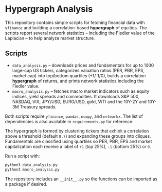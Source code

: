 # Hypergraph Analysis

This repository contains simple scripts for fetching financial data with `yfinance` and building a correlation-based **hypergraph** of equities. The scripts report several network statistics – including the Fiedler value of the Laplacian – to help analyze market structure.

## Scripts

- `data_analysis.py` – downloads prices and fundamentals for up to 1000 large-cap US tickers, categorizes valuation ratios (PER, PBR, EPS, market cap) into top/bottom quartiles (+1/‑1/0), builds a correlation **hypergraph** of returns, and prints network statistics including the Fiedler value.
- `macro_analysis.py` – fetches macro market indicators such as equity indices, yield spreads and commodities.
  It downloads S&P 500, NASDAQ, VIX, JPY/USD, EURO/USD, gold, WTI and the 10Y-2Y and 10Y-3M Treasury spreads.

Both scripts require `yfinance`, `pandas`, `numpy`, and `networkx`.
The list of dependencies is also available in `requirements.py` for reference.

The hypergraph is formed by clustering tickers that exhibit a correlation above a threshold (default ``0.7``) and expanding these groups into cliques. Fundamentals are classified using quartiles so PER, PBR, EPS and market capitalization each receive a label of ``+1`` (top 25%), ``-1`` (bottom 25%) or ``0``.

Run a script with:

```bash
python3 data_analysis.py
python3 macro_analysis.py
```

The repository includes an `__init__.py` so the functions can be imported as a
package if desired.

